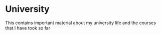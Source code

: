 # University
This contains important material about my university life and the courses that I have took so far

